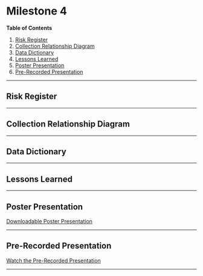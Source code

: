 # Milestone 4

[//]: # (Feel free to add all of your deliverables here whenever they're completed)

**Table of Contents**  
1. [Risk Register](#risk-register)  
2. [Collection Relationship Diagram](#collection-relationship-diagram)  
3. [Data Dictionary](#data-dictionary)  
4. [Lessons Learned](#lessons-learned)  
5. [Poster Presentation](#poster-presentation)  
6. [Pre-Recorded Presentation](#pre-recorded-presentation)  

---

## Risk Register  
 
---

## Collection Relationship Diagram  
 
---

## Data Dictionary  
 
---

## Lessons Learned  
 
---

## Poster Presentation  
[Downloadable Poster Presentation](https://github.com/cis-famu/Quantum-Mavericks-StudyBuddy/blob/main/Documents/CISPosterTemplate.pptx)

---

## Pre-Recorded Presentation  
[Watch the Pre-Recorded Presentation](https://youtu.be/uchni4di3Sw)

---

